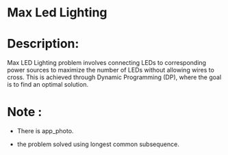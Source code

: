 # Max Led Lighting

# Description:
Max LED Lighting problem involves connecting LEDs to corresponding power sources to maximize the number of LEDs without allowing wires to cross.
This is achieved through Dynamic Programming (DP), where the goal is to find an optimal solution.

# Note : 

- There is app_photo.

- the problem solved using longest common subsequence.
